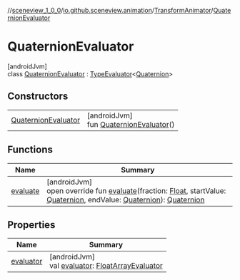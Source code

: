 //[sceneview_1_0_0](../../../../index.md)/[io.github.sceneview.animation](../../index.md)/[TransformAnimator](../index.md)/[QuaternionEvaluator](index.md)

# QuaternionEvaluator

[androidJvm]\
class [QuaternionEvaluator](index.md) : [TypeEvaluator](https://developer.android.com/reference/kotlin/android/animation/TypeEvaluator.html)&lt;[Quaternion](../../../../../sceneview/sceneview/dev.romainguy.kotlin.math/-quaternion/index.md)&gt;

## Constructors

| | |
|---|---|
| [QuaternionEvaluator](-quaternion-evaluator.md) | [androidJvm]<br>fun [QuaternionEvaluator](-quaternion-evaluator.md)() |

## Functions

| Name | Summary |
|---|---|
| [evaluate](evaluate.md) | [androidJvm]<br>open override fun [evaluate](evaluate.md)(fraction: [Float](https://kotlinlang.org/api/latest/jvm/stdlib/kotlin/-float/index.html), startValue: [Quaternion](../../../../../sceneview/sceneview/dev.romainguy.kotlin.math/-quaternion/index.md), endValue: [Quaternion](../../../../../sceneview/sceneview/dev.romainguy.kotlin.math/-quaternion/index.md)): [Quaternion](../../../../../sceneview/sceneview/dev.romainguy.kotlin.math/-quaternion/index.md) |

## Properties

| Name | Summary |
|---|---|
| [evaluator](evaluator.md) | [androidJvm]<br>val [evaluator](evaluator.md): [FloatArrayEvaluator](https://developer.android.com/reference/kotlin/android/animation/FloatArrayEvaluator.html) |
